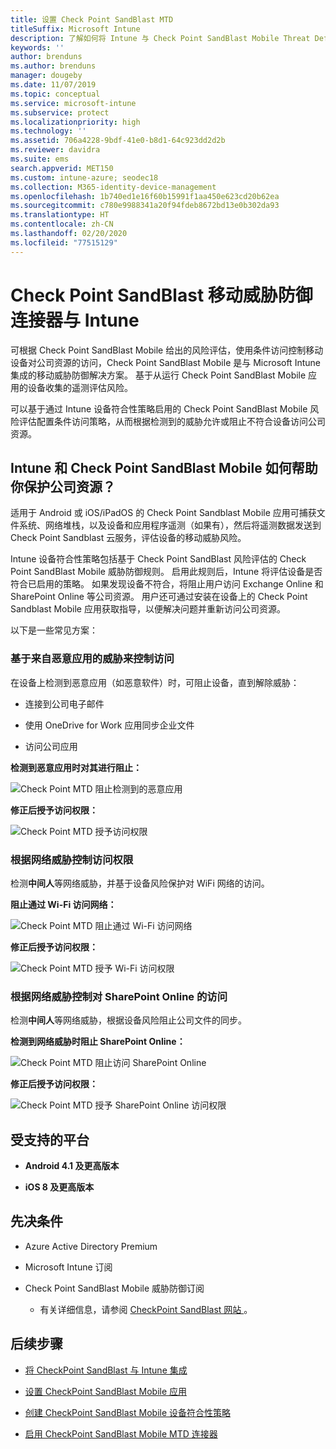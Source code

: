 ```yaml
---
title: 设置 Check Point SandBlast MTD
titleSuffix: Microsoft Intune
description: 了解如何将 Intune 与 Check Point SandBlast Mobile Threat Defense 相集成以控制移动设备对公司资源的访问。
keywords: ''
author: brenduns
ms.author: brenduns
manager: dougeby
ms.date: 11/07/2019
ms.topic: conceptual
ms.service: microsoft-intune
ms.subservice: protect
ms.localizationpriority: high
ms.technology: ''
ms.assetid: 706a4228-9bdf-41e0-b8d1-64c923dd2d2b
ms.reviewer: davidra
ms.suite: ems
search.appverid: MET150
ms.custom: intune-azure; seodec18
ms.collection: M365-identity-device-management
ms.openlocfilehash: 1b740ed1e16f60b15991f1aa450e623cd20b62ea
ms.sourcegitcommit: c780e9988341a20f94fdeb8672bd13e0b302da93
ms.translationtype: HT
ms.contentlocale: zh-CN
ms.lasthandoff: 02/20/2020
ms.locfileid: "77515129"
---
```

# <a name="check-point-sandblast-mobile-threat-defense-connector-with-intune"></a>Check Point SandBlast 移动威胁防御连接器与 Intune

可根据 Check Point SandBlast Mobile 给出的风险评估，使用条件访问控制移动设备对公司资源的访问，Check Point SandBlast Mobile 是与 Microsoft Intune 集成的移动威胁防御解决方案。 基于从运行 Check Point SandBlast Mobile 应用的设备收集的遥测评估风险。

可以基于通过 Intune 设备符合性策略启用的 Check Point SandBlast Mobile 风险评估配置条件访问策略，从而根据检测到的威胁允许或阻止不符合设备访问公司资源。

## <a name="how-do-intune-and-check-point-sandblast-mobile-help-protect-your-company-resources"></a>Intune 和 Check Point SandBlast Mobile 如何帮助你保护公司资源？

适用于 Android 或 iOS/iPadOS 的 Check Point Sandblast Mobile 应用可捕获文件系统、网络堆栈，以及设备和应用程序遥测（如果有），然后将遥测数据发送到 Check Point Sandblast 云服务，评估设备的移动威胁风险。

Intune 设备符合性策略包括基于 Check Point SandBlast 风险评估的 Check Point SandBlast Mobile 威胁防御规则。 启用此规则后，Intune 将评估设备是否符合已启用的策略。 如果发现设备不符合，将阻止用户访问 Exchange Online 和 SharePoint Online 等公司资源。 用户还可通过安装在设备上的 Check Point Sandblast Mobile 应用获取指导，以便解决问题并重新访问公司资源。

以下是一些常见方案：

### <a name="control-access-based-on-threats-from-malicious-apps"></a>基于来自恶意应用的威胁来控制访问

在设备上检测到恶意应用（如恶意软件）时，可阻止设备，直到解除威胁：

- 连接到公司电子邮件

- 使用 OneDrive for Work 应用同步企业文件

- 访问公司应用

**检测到恶意应用时对其进行阻止：**

![Check Point MTD 阻止检测到的恶意应用](./media/checkpoint-sandblast-mobile-mobile-threat-defense-connector/checkpoint-MTD-2.PNG)

**修正后授予访问权限：**

![Check Point MTD 授予访问权限](./media/checkpoint-sandblast-mobile-mobile-threat-defense-connector/checkpoint-MTD-3.PNG)

### <a name="control-access-based-on-threat-to-network"></a>根据网络威胁控制访问权限

检测**中间人**等网络威胁，并基于设备风险保护对 WiFi 网络的访问。

**阻止通过 Wi-Fi 访问网络：**

![Check Point MTD 阻止通过 Wi-Fi 访问网络](./media/checkpoint-sandblast-mobile-mobile-threat-defense-connector/checkpoint-MTD-4.PNG)

**修正后授予访问权限：**

![Check Point MTD 授予 Wi-Fi 访问权限](./media/checkpoint-sandblast-mobile-mobile-threat-defense-connector/checkpoint-MTD-5.PNG)

### <a name="control-access-to-sharepoint-online-based-on-threat-to-network"></a>根据网络威胁控制对 SharePoint Online 的访问

检测**中间人**等网络威胁，根据设备风险阻止公司文件的同步。

**检测到网络威胁时阻止 SharePoint Online：**

![Check Point MTD 阻止访问 SharePoint Online](./media/checkpoint-sandblast-mobile-mobile-threat-defense-connector/checkpoint-MTD-6.PNG)

**修正后授予访问权限：**

![Check Point MTD 授予 SharePoint Online 访问权限](./media/checkpoint-sandblast-mobile-mobile-threat-defense-connector/checkpoint-MTD-7.PNG)

## <a name="supported-platforms"></a>受支持的平台

- **Android 4.1 及更高版本**

- **iOS 8 及更高版本**

## <a name="pre-requisites"></a>先决条件

- Azure Active Directory Premium

- Microsoft Intune 订阅

- Check Point SandBlast Mobile 威胁防御订阅
  - 有关详细信息，请参阅 [CheckPoint SandBlast 网站 ](https://www.checkpoint.com/)。

## <a name="next-steps"></a>后续步骤

- [将 CheckPoint SandBlast 与 Intune 集成](checkpoint-sandblast-mobile-mtd-connector-integration.md)

- [设置 CheckPoint SandBlast Mobile 应用](mtd-apps-ios-app-configuration-policy-add-assign.md)

- [创建 CheckPoint SandBlast Mobile 设备符合性策略](mtd-device-compliance-policy-create.md)

- [启用 CheckPoint SandBlast Mobile MTD 连接器](mtd-connector-enable.md)

